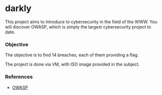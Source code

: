 # darkly

This project aims to introduce to cybersecurity in the field of the WWW.
You will discover OWASP, which is simply the largest cybersecurity project to date.


### Objective
The objective is to find 14 breaches, each of them providing a flag.

The project is done via VM, with ISO image provided in the subject.

### References
- [OWASP](https://owasp.org/)